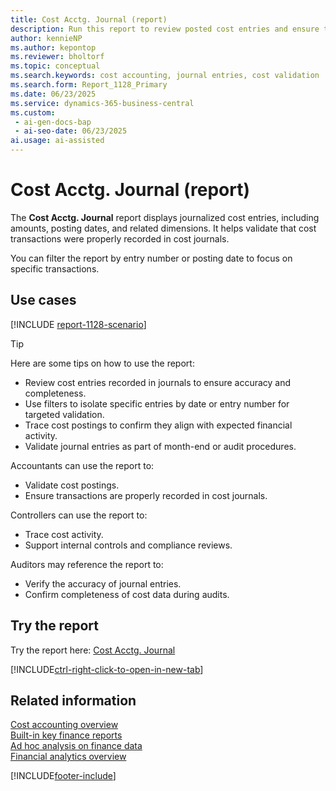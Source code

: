 ```yaml
---
title: Cost Acctg. Journal (report)
description: Run this report to review posted cost entries and ensure transactions were properly recorded in cost journals.
author: kennieNP
ms.author: kepontop
ms.reviewer: bholtorf
ms.topic: conceptual
ms.search.keywords: cost accounting, journal entries, cost validation
ms.search.form: Report_1128_Primary
ms.date: 06/23/2025
ms.service: dynamics-365-business-central
ms.custom:
 - ai-gen-docs-bap
 - ai-seo-date: 06/23/2025
ai.usage: ai-assisted
---
```


# Cost Acctg. Journal (report)

The **Cost Acctg. Journal** report displays journalized cost entries, including amounts, posting dates, and related dimensions. It helps validate that cost transactions were properly recorded in cost journals.

You can filter the report by entry number or posting date to focus on specific transactions.

## Use cases

[!INCLUDE [report-1128-scenario](../includes/report-1128-scenario-include.md)] 

> [!TIP]
> Here are some tips on how to use the report:
>
> * Review cost entries recorded in journals to ensure accuracy and completeness.
> * Use filters to isolate specific entries by date or entry number for targeted validation.
> * Trace cost postings to confirm they align with expected financial activity.
> * Validate journal entries as part of month-end or audit procedures.

Accountants can use the report to:

* Validate cost postings.
* Ensure transactions are properly recorded in cost journals.

Controllers can use the report to:

* Trace cost activity.
* Support internal controls and compliance reviews.

Auditors may reference the report to:

* Verify the accuracy of journal entries.
* Confirm completeness of cost data during audits.

## Try the report

Try the report here: [Cost Acctg. Journal](https://businesscentral.dynamics.com?report=1128) 

[!INCLUDE[ctrl-right-click-to-open-in-new-tab](../includes/ctrl-right-click-to-open-in-new-tab.md)]

## Related information

[Cost accounting overview](../finance-manage-cost-accounting.md)  
[Built-in key finance reports](../finance-reports.md)  
[Ad hoc analysis on finance data](../ad-hoc-analysis-finance.md)  
[Financial analytics overview](../bi.md)  

[!INCLUDE[footer-include](../includes/footer-banner.md)]